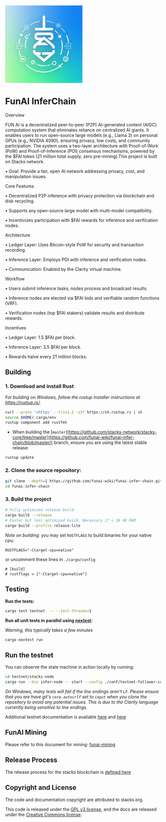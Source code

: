 <p align="left">
  <a href="https://github.com/funai-wiki/funai-infer-chain/blob/master/docs/resource/e6a63b32f7849.png">
    <img alt="Stacks" src="https://github.com/funai-wiki/funai-infer-chain/blob/master/docs/resource/e6a63b32f7849.png" width="250" />
  </a>
</p>

# FunAI InferChain

Overview

FUN AI is a decentralized peer-to-peer (P2P) AI-generated content (AIGC) computation system that eliminates reliance on centralized AI giants. It enables users to run open-source large models (e.g., Llama 3) on personal GPUs (e.g., NVIDIA 4090), ensuring privacy, low costs, and community participation. The system uses a two-layer architecture with Proof-of-Work (PoW) and Proof-of-Inference (POI) consensus mechanisms, powered by the $FAI token (21 million total supply, zero pre-mining).This project is built on Stacks network. 
 
 • Goal: Provide a fair, open AI network addressing privacy, cost, and manipulation issues.

Core Features

 • Decentralized P2P inference with privacy protection via blockchain and disk recycling.
 
 • Supports any open-source large model with multi-model compatibility.
 
 • Incentivizes participation with $FAI rewards for inference and verification nodes.

Architecture

 • Ledger Layer: Uses Bitcoin-style PoW for security and transaction recording.
 
 • Inference Layer: Employs POI with inference and verification nodes.
 
 • Communication: Enabled by the Clarity virtual machine.

Workflow

 • Users submit inference tasks; nodes process and broadcast results.
 
 • Inference nodes are elected via $FAI bids and verifiable random functions (VRF).
 
 • Verification nodes (top $FAI stakers) validate results and distribute rewards.

Incentives

 • Ledger Layer: 1.5 $FAI per block.
 
 • Inference Layer: 3.5 $FAI per block.
 
 • Rewards halve every 21 million blocks.

## Building

### 1. Download and install Rust

_For building on Windows, follow the rustup installer instructions at https://rustup.rs/._

```bash
curl --proto '=https' --tlsv1.2 -sSf https://sh.rustup.rs | sh
source $HOME/.cargo/env
rustup component add rustfmt
```

- When building the [`master`](https://github.com/stacks-network/stacks-core/tree/master](https://github.com/funai-wiki/funai-infer-chain/blob/master/) branch, ensure you are using the latest stable release:

```bash
rustup update
```

### 2. Clone the source repository:

```bash
git clone --depth=1 https://github.com/funai-wiki/funai-infer-chain.git
cd funai-infer-chain
```

### 3. Build the project

```bash
# Fully optimized release build
cargo build --release
# Faster but less optimized build. Necessary if < 16 GB RAM
cargo build --profile release-lite
```

_Note on building_: you may set `RUSTFLAGS` to build binaries for your native cpu:

```
RUSTFLAGS="-Ctarget-cpu=native"
```

or uncomment these lines in `./cargo/config`:

```
# [build]
# rustflags = ["-Ctarget-cpu=native"]
```

## Testing

**Run the tests:**

```bash
cargo test testnet  -- --test-threads=1
```

**Run all unit tests in parallel using [nextest](https://nexte.st/):**

_Warning, this typically takes a few minutes_

```bash
cargo nextest run
```

## Run the testnet

You can observe the state machine in action locally by running:

```bash
cd testnet/stacks-node
cargo run --bin infer-node -- start --config ./conf/testnet-follower-conf.toml
```

_On Windows, many tests will fail if the line endings aren't `LF`. Please ensure that you are have git's `core.autocrlf` set to `input` when you clone the repository to avoid any potential issues. This is due to the Clarity language currently being sensitive to line endings._

Additional testnet documentation is available [here](./docs/testnet.md) and [here](https://docs.stacks.co/docs/nodes-and-miners/miner-testnet)

## FunAI Mining

Please refer to this document for mining: [funai-mining](https://github.com/funai-wiki/funai-infer-chain/blob/master/funai-mining.md)

## Release Process

The release process for the stacks blockchain is [defined here](./docs/release-process.md)

## Copyright and License

The code and documentation copyright are attributed to stacks.org.

This code is released under the [GPL v3 license](https://www.gnu.org/licenses/quick-guide-gplv3.en.html), and the docs are released under the [Creative Commons license](https://creativecommons.org/).
